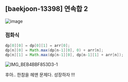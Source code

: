 ## [baekjoon-13398] 연속합 2

![image](https://user-images.githubusercontent.com/22045163/100982308-3cb2a900-358b-11eb-9cf0-37de27655ed8.png)

### 점화식

```java
dp[0][0] = dp[0][1] = arr[0];
dp[n][0] = Math.max(dp[n-1][0], 0) + arr[n];
dp[n][1] = Math.max(dp[n-1][0], dp[n-1][1] + arr[n]);
```

![IMG_BEB4BBF853D3-1](https://user-images.githubusercontent.com/22045163/100983690-00804800-358d-11eb-81a9-2f0c46161d57.jpeg)

후아.. 한참을 헤맨 문제다. 성장하자 !!!
